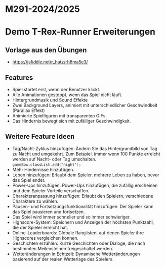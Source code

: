 # M291-2024/2025

# Demo T-Rex-Runner Erweiterungen

## Vorlage aus den Übungen

- https://jsfiddle.net/r_hatz/rh8ma5e3/

## Features

- Spiel startet erst, wenn der Benutzer klickt.
- Alle Animationen gestoppt, wenn das Spiel nicht läuft.
- Hintergrundmusik und Sound Effekte
- Zwei Background Layers, animiert mit unterschiedlicher Geschwindkeit (Parallax Effekt)
- Animierte Spielfiguren mit transparenten GIFs
- Das Hindernis bewegt sich mit zufälliger Geschwindigkeit.

## Weitere Feature Ideen

- Tag/Nacht-Zyklus hinzufügen: Ändern Sie das Hintergrundbild von Tag zu Nacht und umgekehrt. Zum Beispiel, immer wenn 100 Punkte erreicht werden auf Nacht- oder Tag umschalten.
  `gameBox.classList.add("night");`
- Mehr Hindernisse hinzufügen.
- Leben hinzufügen: Erlaubt dem Spieler, mehrere Leben zu haben, bevor das Spiel endet.
- Power-Ups hinzufügen: Power-Ups hinzufügen, die zufällig erscheinen und dem Spieler Vorteile verschaffen.
- Charakteranpassung hinzufügen: Erlaubt den Spielern, verschiedene Charaktere zu wählen.
- Pausen- und Fortsetzungsfunktionalität hinzufügen: Der Spieler kann das Spiel pausieren und fortsetzen.
- Das Spiel wird immer schneller und so immer schwieriger.
- Highscore-System: Speichern und Anzeigen der höchsten Punktzahl, die der Spieler erreicht hat.
- Online-Leaderboards: Globale Ranglisten, auf denen Spieler ihre Highscores vergleichen können.
- Geschichten erzählen: Kurze Geschichten oder Dialoge, die nach bestimmten Meilensteinen freigeschaltet werden.
- Wetteränderungen in Echtzeit: Dynamische Wetteränderungen basierend auf der realen Wetterlage des Spielers.
